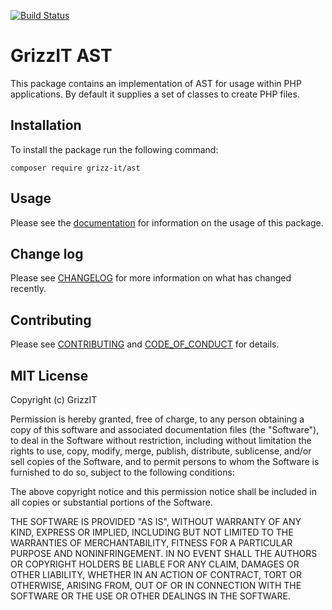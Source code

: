 [![Build Status](https://travis-ci.com/grizz-it/ast.svg?branch=master)](https://travis-ci.com/grizz-it/ast)

# GrizzIT AST

This package contains an implementation of AST for usage within PHP
applications. By default it supplies a set of classes to create PHP files.

## Installation

To install the package run the following command:

```
composer require grizz-it/ast
```

## Usage

Please see the [documentation](docs/index.md) for information on the usage of this package.

## Change log

Please see [CHANGELOG](CHANGELOG.md) for more information on what has changed recently.

## Contributing

Please see [CONTRIBUTING](CONTRIBUTING.md) and [CODE_OF_CONDUCT](CODE_OF_CONDUCT.md) for details.

## MIT License

Copyright (c) GrizzIT

Permission is hereby granted, free of charge, to any person obtaining a copy
of this software and associated documentation files (the "Software"), to deal
in the Software without restriction, including without limitation the rights
to use, copy, modify, merge, publish, distribute, sublicense, and/or sell
copies of the Software, and to permit persons to whom the Software is
furnished to do so, subject to the following conditions:

The above copyright notice and this permission notice shall be included in all
copies or substantial portions of the Software.

THE SOFTWARE IS PROVIDED "AS IS", WITHOUT WARRANTY OF ANY KIND, EXPRESS OR
IMPLIED, INCLUDING BUT NOT LIMITED TO THE WARRANTIES OF MERCHANTABILITY,
FITNESS FOR A PARTICULAR PURPOSE AND NONINFRINGEMENT. IN NO EVENT SHALL THE
AUTHORS OR COPYRIGHT HOLDERS BE LIABLE FOR ANY CLAIM, DAMAGES OR OTHER
LIABILITY, WHETHER IN AN ACTION OF CONTRACT, TORT OR OTHERWISE, ARISING FROM,
OUT OF OR IN CONNECTION WITH THE SOFTWARE OR THE USE OR OTHER DEALINGS IN THE
SOFTWARE.
